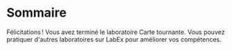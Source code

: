 # Sommaire

Félicitations ! Vous avez terminé le laboratoire Carte tournante. Vous pouvez pratiquer d'autres laboratoires sur LabEx pour améliorer vos compétences.
